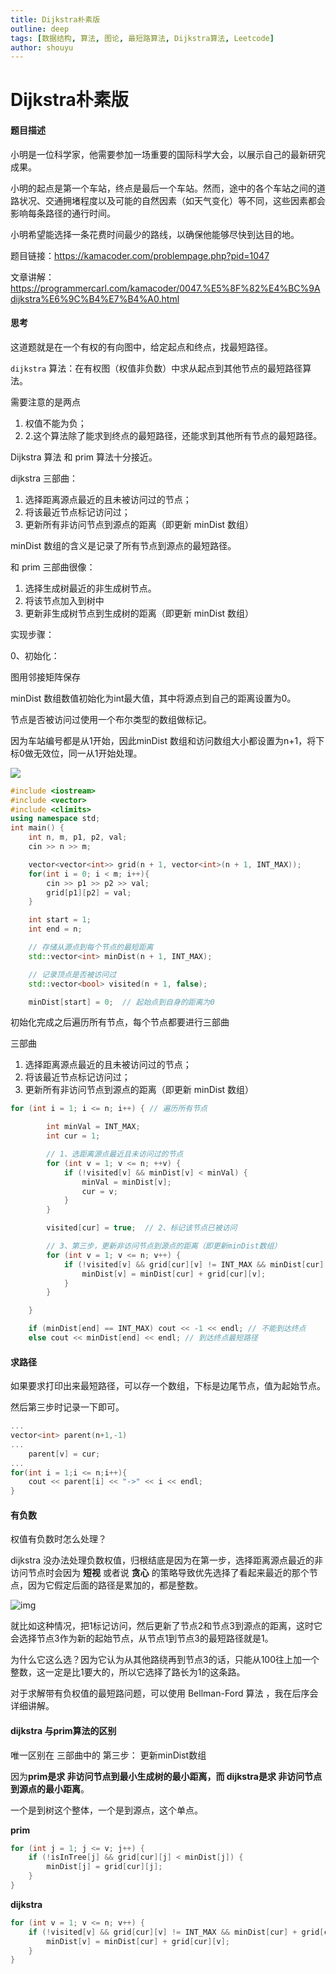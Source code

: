 ```yaml
---
title: Dijkstra朴素版
outline: deep
tags: [数据结构, 算法, 图论, 最短路算法, Dijkstra算法, Leetcode]
author: shouyu
---
```


# Dijkstra朴素版

#### 题目描述

小明是一位科学家，他需要参加一场重要的国际科学大会，以展示自己的最新研究成果。

小明的起点是第一个车站，终点是最后一个车站。然而，途中的各个车站之间的道路状况、交通拥堵程度以及可能的自然因素（如天气变化）等不同，这些因素都会影响每条路径的通行时间。

小明希望能选择一条花费时间最少的路线，以确保他能够尽快到达目的地。

题目链接：https://kamacoder.com/problempage.php?pid=1047

文章讲解：https://programmercarl.com/kamacoder/0047.%E5%8F%82%E4%BC%9Adijkstra%E6%9C%B4%E7%B4%A0.html

#### 思考

这道题就是在一个有权的有向图中，给定起点和终点，找最短路径。

 `dijkstra` 算法：在有权图（权值非负数）中求从起点到其他节点的最短路径算法。

需要注意的是两点

1. 权值不能为负；
2. 2.这个算法除了能求到终点的最短路径，还能求到其他所有节点的最短路径。

Dijkstra 算法 和 prim 算法十分接近。

dijkstra 三部曲：

1. 选择距离源点最近的且未被访问过的节点；
2. 将该最近节点标记访问过；
3. 更新所有非访问节点到源点的距离（即更新 minDist 数组）

minDist 数组的含义是记录了所有节点到源点的最短路径。

和 prim 三部曲很像：

1. 选择生成树最近的非生成树节点。
2. 将该节点加入到树中
3. 更新非生成树节点到生成树的距离（即更新 minDist 数组）

实现步骤：

0、初始化：

图用邻接矩阵保存

minDist 数组数值初始化为int最大值，其中将源点到自己的距离设置为0。

节点是否被访问过使用一个布尔类型的数组做标记。

因为车站编号都是从1开始，因此minDist 数组和访问数组大小都设置为n+1，将下标0做无效位，同一从1开始处理。

![](https://images-xxueyu.oss-cn-shanghai.aliyuncs.com/20240130115306.png)

```C++
#include <iostream>
#include <vector>
#include <climits>
using namespace std;
int main() {
    int n, m, p1, p2, val;
    cin >> n >> m;

    vector<vector<int>> grid(n + 1, vector<int>(n + 1, INT_MAX));
    for(int i = 0; i < m; i++){
        cin >> p1 >> p2 >> val;
        grid[p1][p2] = val;
    }

    int start = 1;
    int end = n;

    // 存储从源点到每个节点的最短距离
    std::vector<int> minDist(n + 1, INT_MAX);

    // 记录顶点是否被访问过
    std::vector<bool> visited(n + 1, false);

    minDist[start] = 0;  // 起始点到自身的距离为0
```

初始化完成之后遍历所有节点，每个节点都要进行三部曲

三部曲

1. 选择距离源点最近的且未被访问过的节点；
2. 将该最近节点标记访问过；
3. 更新所有非访问节点到源点的距离（即更新 minDist 数组）

```C++
for (int i = 1; i <= n; i++) { // 遍历所有节点

        int minVal = INT_MAX;
        int cur = 1;

        // 1、选距离源点最近且未访问过的节点
        for (int v = 1; v <= n; ++v) {
            if (!visited[v] && minDist[v] < minVal) {
                minVal = minDist[v];
                cur = v;
            }
        }

        visited[cur] = true;  // 2、标记该节点已被访问

        // 3、第三步，更新非访问节点到源点的距离（即更新minDist数组）
        for (int v = 1; v <= n; v++) {
            if (!visited[v] && grid[cur][v] != INT_MAX && minDist[cur] + grid[cur][v] < minDist[v]) {
                minDist[v] = minDist[cur] + grid[cur][v];
            }
        }

    }

    if (minDist[end] == INT_MAX) cout << -1 << endl; // 不能到达终点
    else cout << minDist[end] << endl; // 到达终点最短路径
```

#### 求路径

如果要求打印出来最短路径，可以存一个数组，下标是边尾节点，值为起始节点。

然后第三步时记录一下即可。

```C++
...
vector<int> parent(n+1,-1)
...
    parent[v] = cur;
...
for(int i = 1;i <= n;i++){
    cout << parent[i] << "->" << i << endl;
}
```

#### 有负数

权值有负数时怎么处理？

dijkstra 没办法处理负数权值，归根结底是因为在第一步，选择距离源点最近的非访问节点时会因为 **短视** 或者说 **贪心** 的策略导致优先选择了看起来最近的那个节点，因为它假定后面的路径是累加的，都是整数。

![img](https://images-xxueyu.oss-cn-shanghai.aliyuncs.com/20240227110711.png) 

就比如这种情况，把1标记访问，然后更新了节点2和节点3到源点的距离，这时它会选择节点3作为新的起始节点，从节点1到节点3的最短路径就是1。

为什么它这么选？因为它认为从其他路绕再到节点3的话，只能从100往上加一个整数，这一定是比1要大的，所以它选择了路长为1的这条路。

对于求解带有负权值的最短路问题，可以使用 Bellman-Ford 算法 ，我在后序会详细讲解。

#### dijkstra 与prim算法的区别

唯一区别在 三部曲中的 第三步： 更新minDist数组

因为**prim是求 非访问节点到最小生成树的最小距离，而 dijkstra是求 非访问节点到源点的最小距离**。

一个是到树这个整体，一个是到源点，这个单点。

**prim**

```C++
for (int j = 1; j <= v; j++) {
    if (!isInTree[j] && grid[cur][j] < minDist[j]) {
        minDist[j] = grid[cur][j];
    }
}
```

**dijkstra** 

```C++
for (int v = 1; v <= n; v++) {
    if (!visited[v] && grid[cur][v] != INT_MAX && minDist[cur] + grid[cur][v] < minDist[v]) {
        minDist[v] = minDist[cur] + grid[cur][v];
    }
}
```

